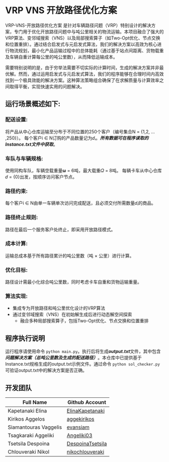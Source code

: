 # VRP VNS 开放路径优化方案
VRP-VNS-开放路径优化方案 是针对车辆路径问题（VRP）特别设计的解决方案，专门用于优化开放路径问题中与吨公里相关的物流运输。本项目融合了强大的VRP算法、变邻域搜索（VNS）以及局部搜索算子（如Two-Opt优化、节点交换和位置重排）。通过结合启发式与元启发式算法，我们的解决方案以高效为核心进行物流规划，最小化产品运输过程中的总体能耗（通过基于站点间距离、货物载重及车辆自重计算每公里的吨公里数），从而降低运输成本。

需要特别说明的是，由于穷举法需要不切实际的计算时间，生成的解决方案并非最优解。然而，通过运用启发式与元启发式算法，我们的程序能够在合理时间内高效找到一个极具效能的解决方案。这种算法策略组合确保了在求解质量与计算效率之间取得平衡，实现快速实用的问题解决。

## 运行场景概述如下:

### 配送设置:
将产品从中心仓库运输至分布于不同位置的250个客户（编号集合N = {1,2, … ,250}）。
每个客户i ∈ N订购的产品数量记为𝑑ᵢ。***所有数据可在程序读取的Instance.txt文件中获取***。

### 车队与车辆规格:
使用同构车队，车辆空载重量𝛚 = 6吨，最大载重𝑄 = 8吨。
每辆卡车从中心仓库𝑑 = {0}出发，按顺序访问客户节点。

### 路径约束:
每个客户i ∈ N由单一车辆单次访问完成配送，且必须交付所需数量𝑑ᵢ的商品。

### 路径终止规则:
路径在最后一个服务客户处终止，即采用开放路径模式。

### 成本计算:
运输总成本基于所有路径累计的吨公里数（吨 × 公里）进行计算。

### 优化目标:
路径设计需最小化综合吨公里数，同时考虑卡车自重和货物运输重量。

### 算法实现:
* 集成专为开放路径和吨公里优化设计的VRP算法
* 通过变邻域搜索（VNS）在初始解生成后进行动态解空间探索
  * 融合多种局部搜索算子，包括Two-Opt优化、节点交换和位置重排

## 程序执行说明
运行程序请使用命令 `python main.py`。执行后将生成***output.txt***文件，其中包含***问题解决方案（总吨公里数及生成的配送路径）***。本仓库中已提供基于Instance.txt规格生成的output.txt示例文件。通过命令 `python sol_checker.py` 可验证output.txt中的解决方案是否正确。

## 开发团队
| Full Name | Github Account |
| --- | --- |
| Kapetanaki Elina | [ElinaKapetanaki](https://github.com/ElinaKapetanaki) |
| Kirikos Aggelos | [aggekirikos](https://github.com/aggekirikos) | 
| Siamantouras Vaggelis | [evansiam](https://github.com/evansiam) | 
| Tsagkaraki Aggeliki | [Angeliki03](https://github.com/Angeliki03) | 
| Tsetsila Despoina | [DespoinaTsetsila](https://github.com/DespoinaTsetsila) |
| Chlouveraki Nikol | [nikochlouveraki](https://github.com/nikochlouveraki) |
